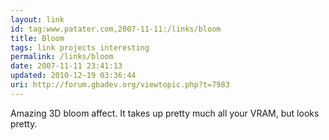 ```yaml
---
layout: link
id: tag:www.patater.com,2007-11-11:/links/bloom
title: Bloom
tags: link projects interesting
permalink: /links/bloom
date: 2007-11-11 23:41:13
updated: 2010-12-19 03:36:44
uri: http://forum.gbadev.org/viewtopic.php?t=7983
---
```

Amazing 3D bloom affect. It takes up pretty much all your VRAM, but looks
pretty.
